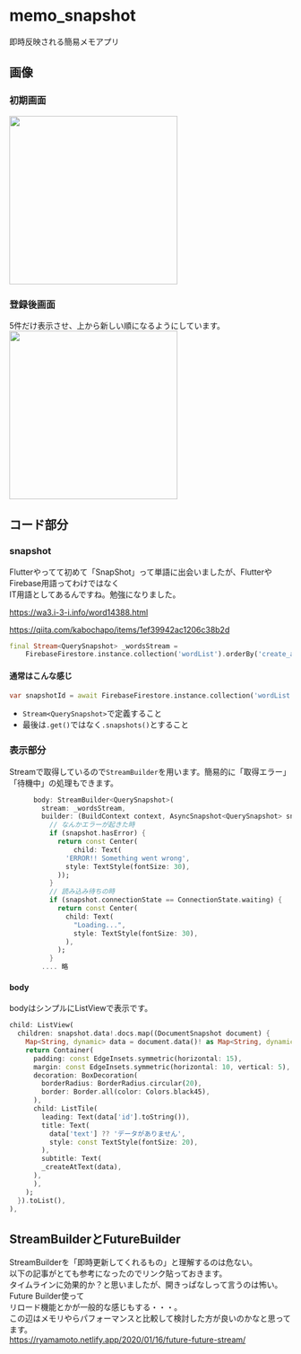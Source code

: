 # memo_snapshot
即時反映される簡易メモアプリ
## 画像
### 初期画面
<img width="300" src="https://user-images.githubusercontent.com/67848399/159882550-071238de-e3e0-4533-ae68-ffebd0768135.png">


### 登録後画面
5件だけ表示させ、上から新しい順になるようにしています。<br>
<img width="300" src="https://user-images.githubusercontent.com/67848399/159882532-d9083d02-876d-4d31-96cb-e39712ee2053.png">

## コード部分
### snapshot
Flutterやってて初めて「SnapShot」って単語に出会いましたが、FlutterやFirebase用語ってわけではなく<br>
IT用語としてあるんですね。勉強になりました。

https://wa3.i-3-i.info/word14388.html

https://qiita.com/kabochapo/items/1ef39942ac1206c38b2d

```dart
final Stream<QuerySnapshot> _wordsStream =
    FirebaseFirestore.instance.collection('wordList').orderBy('create_at', descending: true).limit(5).snapshots();
```
#### 通常はこんな感じ
```dart
var snapshotId = await FirebaseFirestore.instance.collection('wordList').orderBy('id', descending: true).limit(1).get();
```

- `Stream<QuerySnapshot>`で定義すること
- 最後は`.get()`ではなく`.snapshots()`とすること

### 表示部分
Streamで取得しているので`StreamBuilder`を用います。簡易的に「取得エラー」「待機中」の処理もできます。
```dart
      body: StreamBuilder<QuerySnapshot>(
        stream: _wordsStream,
        builder: (BuildContext context, AsyncSnapshot<QuerySnapshot> snapshot) {
          // なんかエラーが起きた時
          if (snapshot.hasError) {
            return const Center(
                child: Text(
              'ERROR!! Something went wrong',
              style: TextStyle(fontSize: 30),
            ));
          }
          // 読み込み待ちの時
          if (snapshot.connectionState == ConnectionState.waiting) {
            return const Center(
              child: Text(
                "Loading...",
                style: TextStyle(fontSize: 30),
              ),
            );
          }
        .... 略
```

#### body
bodyはシンプルにListViewで表示です。
```dart
child: ListView(
  children: snapshot.data!.docs.map((DocumentSnapshot document) {
    Map<String, dynamic> data = document.data()! as Map<String, dynamic>;
    return Container(
      padding: const EdgeInsets.symmetric(horizontal: 15),
      margin: const EdgeInsets.symmetric(horizontal: 10, vertical: 5),
      decoration: BoxDecoration(
        borderRadius: BorderRadius.circular(20),
        border: Border.all(color: Colors.black45),
      ),
      child: ListTile(
        leading: Text(data['id'].toString()),
        title: Text(
          data['text'] ?? 'データがありません',
          style: const TextStyle(fontSize: 20),
        ),
        subtitle: Text(
        _createAtText(data),
      ),
      ),
    );
  }).toList(),
),
```

## StreamBuilderとFutureBuilder
StreamBuilderを「即時更新してくれるもの」と理解するのは危ない。 <br>
以下の記事がとても参考になったのでリンク貼っておきます。<br>
タイムラインに効果的か？と思いましたが、開きっぱなしって言うのは怖い。Future Builder使って<br>
リロード機能とかが一般的な感じもする・・・。<br>
この辺はメモリやらパフォーマンスと比較して検討した方が良いのかなと思ってます。<br>
https://ryamamoto.netlify.app/2020/01/16/future-future-stream/
